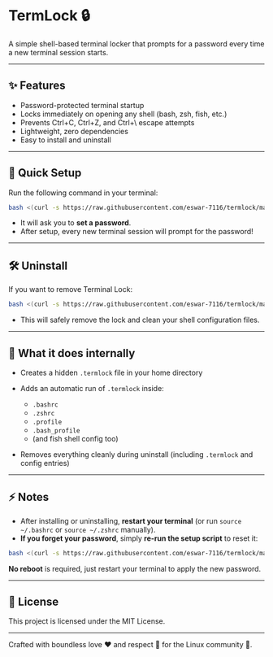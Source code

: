 # TermLock 🔒

A simple shell-based terminal locker that prompts for a password every time a new terminal session starts.

---

## ✨ Features
- Password-protected terminal startup
- Locks immediately on opening any shell (bash, zsh, fish, etc.)
- Prevents Ctrl+C, Ctrl+Z, and Ctrl+\ escape attempts
- Lightweight, zero dependencies
- Easy to install and uninstall

---

## 🚀 Quick Setup

Run the following command in your terminal:

```bash
bash <(curl -s https://raw.githubusercontent.com/eswar-7116/termlock/main/setup.sh)
```

- It will ask you to **set a password**.
- After setup, every new terminal session will prompt for the password!

---

## 🛠️ Uninstall

If you want to remove Terminal Lock:

```bash
bash <(curl -s https://raw.githubusercontent.com/eswar-7116/termlock/main/uninstall.sh)
```

- This will safely remove the lock and clean your shell configuration files.

---

## 📂 What it does internally
- Creates a hidden `.termlock` file in your home directory
- Adds an automatic run of `.termlock` inside:
  - `.bashrc`
  - `.zshrc`
  - `.profile`
  - `.bash_profile`
  - (and fish shell config too)

- Removes everything cleanly during uninstall (including `.termlock` and config entries)

---

## ⚡ Notes
- After installing or uninstalling, **restart your terminal** (or run `source ~/.bashrc` or `source ~/.zshrc` manually).
- **If you forget your password**, simply **re-run the setup script** to reset it:
```bash
bash <(curl -s https://raw.githubusercontent.com/eswar-7116/termlock/main/setup.sh)
```
**No reboot** is required, just restart your terminal to apply the new password.

---

## 📜 License
This project is licensed under the MIT License.

---

Crafted with boundless love ❤️ and respect 🙏 for the Linux community 🐧.
